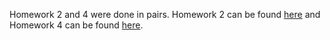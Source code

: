 Homework 2 and 4 were done in pairs. Homework 2 can be found [here](https://github.com/ianngiaw/CS3245-Homework/tree/master/HW2) and Homework 4 can be found [here](https://github.com/ianngiaw/CS3245-Homework/tree/master/HW4).
